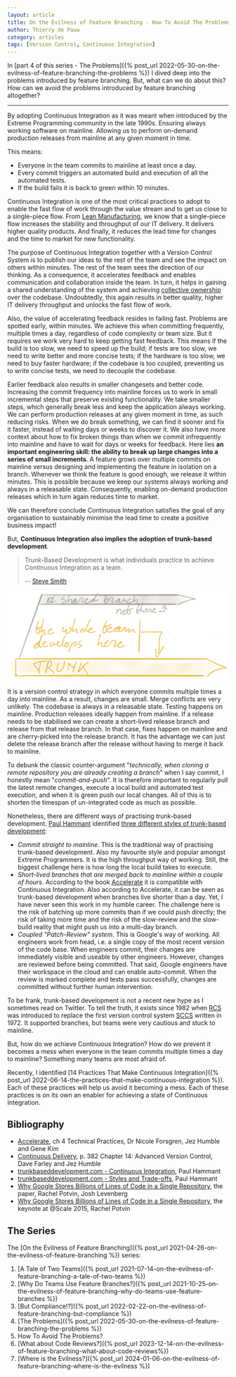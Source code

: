 ```yaml
---
layout: article
title: On the Evilness of Feature Branching - How To Avoid The Problems?
author: Thierry de Pauw
category: articles
tags: [Version Control, Continuous Integration]
---
```


In [part 4 of this series - The Problems]({% post_url 2022-05-30-on-the-evilness-of-feature-branching-the-problems %}) I
dived deep into the problems introduced by feature branching. But, what can we do about this? How can we avoid the problems introduced by feature branching altogether?

---

By adopting Continuous Integration as it was meant when introduced by the Extreme Programming community in the late 1990s. Ensuring always working software on mainline. Allowing us to perform on-demand production releases from mainline at any given moment in time.

This means:

- Everyone in the team commits to mainline at least once a day.
- Every commit triggers an automated build and execution of all the automated tests.
- If the build fails it is back to green within 10 minutes.

Continuous Integration is one of the most critical practices to adopt to enable the fast flow of work through the value stream and to get us close to a single-piece flow. From [Lean Manufacturing](https://en.wikipedia.org/wiki/Lean_manufacturing), we know that a single-piece flow increases the stability and throughput of our IT delivery. It delivers higher quality products. And finally, it reduces the lead time for changes and the time to market for new functionality.

The purpose of Continuous Integration together with a Version Control System is to publish our ideas to the rest of the team and see the impact on others within minutes. The rest of the team sees the direction of our thinking. As a consequence, it accelerates feedback and enables communication and collaboration inside the team. In turn, it helps in gaining a shared understanding of the system and achieving [collective ownership](http://www.extremeprogramming.org/rules/collective.html) over the codebase. Undoubtedly, this again results in better quality, higher IT delivery throughput and unlocks the fast flow of work.

Also, the value of accelerating feedback resides in failing fast. Problems are spotted early, within minutes. We achieve this when committing frequently, multiple times a day, regardless of code complexity or team size. But it requires we work very hard to keep getting fast feedback. This means if the build is too slow, we need to speed up the build; if tests are too slow, we need to write better and more concise tests; if the hardware is too slow, we need to buy faster hardware; if the codebase is too coupled, preventing us to write concise tests, we need to decouple the codebase.

Earlier feedback also results in smaller changesets and better code. Increasing the commit frequency into mainline forces us to work in small incremental steps that preserve existing functionality. We take smaller steps, which generally break less and keep the application always working. We can perform production releases at any given moment in time, as such reducing risks. When we do break something, we can find it sooner and fix it faster, instead of waiting days or weeks to discover it. We also have more context about how to fix broken things than when we commit infrequently into mainline and have to wait for days or weeks for feedback. Here lies **an important engineering skill: the ability to break up large changes into a series of small increments**. A feature grows over multiple commits on mainline versus designing and implementing the feature in isolation on a branch.  Whenever we think the feature is good enough, we release it within minutes. This is possible because we keep our systems always working and always in a releasable state. Consequently, enabling on-demand production releases which in turn again reduces time to market.

We can therefore conclude Continuous Integration satisfies the goal of any organisation to sustainably minimise the lead time to create a positive business impact!

But, **Continuous Integration also implies the adoption of trunk-based development**.

> Trunk-Based Development is what individuals practice to achieve Continuous Integration as a team.
>
> -- [Steve Smith](https://twitter.com/SteveSmith_Tech)

![Trunk-based development](/images/on-the-evilness-of-feature-branching-how-to-avoid-the-problems/trunk-based-development.png)

It is a version control strategy in which everyone commits multiple times a day into mainline. As a result, changes are small. Merge conflicts are very unlikely. The codebase is always in a releasable state. Testing happens on mainline. Production releases ideally happen from mainline. If a release needs to be stabilised we can create a short-lived release branch and release from that release branch. In that case, fixes happen on mainline and are cherry-picked into the release branch. It has the advantage we can just delete the release branch after the release without having to merge it back to mainline.

To debunk the classic counter-argument "*technically, when cloning a remote repository you are already creating a branch*" when I say commit, I honestly mean "*commit-and-push*". It is therefore important to regularly pull the latest remote changes, execute a local build and automated test execution, and when it is green push our local changes. All of this is to shorten the timespan of un-integrated code as much as possible.

Nonetheless, there are different ways of practising trunk-based development. [Paul Hammant](https://twitter.com/paul_hammant) identified [three different styles of trunk-based development](https://trunkbaseddevelopment.com/styles/):

- *Commit straight to mainline*. This is the traditional way of practising trunk-based development. Also my favourite style and popular amongst Extreme Programmers. It is the high throughput way of working. Still, the biggest challenge here is how long the local build takes to execute.
- *Short-lived branches that are merged back to mainline within a couple of hours*. According to the book [Accelerate](https://itrevolution.com/accelerate-book/) it is compatible with Continuous Integration. Also according to Accelerate, it can be seen as trunk-based development when branches live shorter than a day. Yet, I have never seen this work in my humble career. The challenge here is the risk of batching up more commits than if we could push directly; the risk of taking more time and the risk of the slow-review and the slow-build reality that might push us into a multi-day branch.
- *Coupled "Patch-Review" system*. This is Google's way of working. All engineers work from head, i.e. a single copy of the most recent version of the code base. When engineers commit, their changes are immediately visible and useable by other engineers. However, changes are reviewed before being committed. That said, Google engineers have their workspace in the cloud and can enable auto-commit. When the review is marked complete and tests pass successfully, changes are committed without further human intervention.

To be frank, trunk-based development is not a recent new hype as I sometimes read on Twitter. To tell the truth, it exists since 1982 when [RCS](https://en.wikipedia.org/wiki/Revision_Control_System) was introduced to replace the first version control system [SCCS](https://en.wikipedia.org/wiki/Source_Code_Control_System) written in 1972. It supported branches, but teams were very cautious and stuck to mainline.

But, how do we achieve Continuous Integration? How do we prevent it becomes a mess when everyone in the team commits multiple times a day to mainline? Something many teams are most afraid of.

Recently, I identified [14 Practices That Make Continuous Integration]({% post_url 2022-06-14-the-practices-that-make-continuous-integration %}). Each of these practices will help us avoid it becoming a mess. Each of these practices is on its own an enabler for achieving a state of Continuous Integration.

## Bibliography

- [Accelerate](https://itrevolution.com/accelerate-book/), ch 4 Technical Practices, Dr Nicole Forsgren, Jez Humble and Gene Kim
- [Continuous Delivery](https://www.goodreads.com/book/show/8686650-continuous-delivery), p. 382 Chapter 14: Advanced Version Control, Dave Farley and Jez Humble
- [trunkbaseddevelopment.com - Continuous Integration](https://trunkbaseddevelopment.com/continuous-integration/), Paul Hammant
- [trunkbaseddevelopment.com - Styles and Trade-offs](https://trunkbaseddevelopment.com/styles/), Paul Hammant
- [Why Google Stores Billions of Lines of Code in a Single Repository](https://cacm.acm.org/magazines/2016/7/204032-why-google-stores-billions-of-lines-of-code-in-a-single-repository/fulltext), the paper, Rachel Potvin, Josh Levenberg
- [Why Google Stores Billions of Lines of Code in a Single Repository](https://www.youtube.com/watch?v=W71BTkUbdqE), the keynote at @Scale 2015, Rachel Potvin

## The Series

The [On the Evilness of Feature Branching]({% post_url 2021-04-26-on-the-evilness-of-feature-branching %}) series:

1. [A Tale of Two Teams]({% post_url 2021-07-14-on-the-evilness-of-feature-branching-a-tale-of-two-teams %})
2. [Why Do Teams Use Feature Branches?]({% post_url 2021-10-25-on-the-evilness-of-feature-branching-why-do-teams-use-feature-branches %})
3. [But Compliance!?]({% post_url 2022-02-22-on-the-evilness-of-feature-branching-but-compliance %})
4. [The Problems]({% post_url 2022-05-30-on-the-evilness-of-feature-branching-the-problems %})
5. How To Avoid The Problems?
6. [What about Code Reviews?]({% post_url 2023-12-14-on-the-evilness-of-feature-branching-what-about-code-reviews%})
7. [Where is the Evilness?]({% post_url 2024-01-06-on-the-evilness-of-feature-branching-where-is-the-evilness %})
